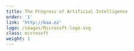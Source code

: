 ```yaml
---
title: The Progress of Artificial Intelligence
order: '1'
link: 'http://baa.nz'
logo: /images/Microsoft-logo.svg
class: microsoft
weight: 1
---
```


